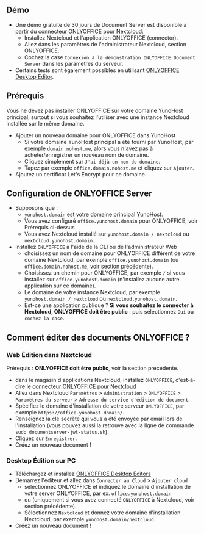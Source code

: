 ## Démo

* Une démo gratuite de 30 jours de Document Server est disponible à partir du connecteur ONLYOFFICE pour Nextcloud:
  * Installez Nextcloud et l'application ONLYOFFICE (connector).
  * Allez dans les paramètres de l'administrateur Nextcloud, section ONLYOFFICE.
  * Cochez la case `Connexion à la démonstration ONLYOFFICE Document Server` dans les paramètres du serveur.
* Certains tests sont également possibles en utilisant [ONLYOFFICE Desktop Editor](https://www.onlyoffice.com/fr/download-desktop.aspx).

## Prérequis

Vous ne devez pas installer ONLYOFFICE sur votre domaine YunoHost principal, surtout si vous souhaitez l'utiliser avec une instance Nextcloud installée sur le même domaine.

* Ajouter un nouveau domaine pour ONLYOFFICE dans YunoHost
  * Si votre domaine YunoHost principal a été fourni par YunoHost, par exemple `domain.nohost.me`, alors vous n'avez pas à acheter/enregistrer un nouveau nom de domaine.
  * Cliquez simplement sur `J'ai déjà un nom de domaine`.
  * Tapez par exemple `office.domain.nohost.me` et cliquez sur `Ajouter`.
* Ajoutez un certificat Let's Encrypt pour ce domaine.

## Configuration de ONLYOFFICE Server

* Supposons que :
  * `yunohost.domain` est votre domaine principal YunoHost.
  * Vous avez configuré `office.yunohost.domain` pour ONLYOFFICE, voir Prérequis ci-dessus
  * Vous avez Nextcloud installé sur `yunohost.domain / nextcloud` ou `nextcloud.yunohost.domain`.
* Installez `ONLYOFFICE` à l'aide de la CLI ou de l'administrateur Web
  * choisissez un nom de domaine pour ONLYOFFICE différent de votre domaine Nextcloud, par exemple `office.yunohost.domain`  (ou `office.domain.nohost.me`, voir section précédente).
  * Choisissez un chemin pour ONLYOFFICE, par exemple `/` si vous installez sur `office.yunohost.domain` (n'installez aucune autre application sur ce domaine).
  * Le domaine de votre instance Nextcloud, par exemple `yunohost.domain / nextcloud` ou `nextcloud.yunohost.domain`.
  * Est-ce une application publique ? **Si vous souhaitez le connecter à Nextcloud, ONLYOFFICE doit être public** : puis sélectionnez `Oui` ou `cochez la case`.

## Comment éditer des documents ONLYOFFICE ?

### Web Édition dans Nextcloud

Prérequis : **ONLYOFFICE doit être public**, voir la section précédente.

* dans le magasin d'applications Nextcloud, installez `ONLYOFFICE`, c'est-à-dire le [connecteur ONLYOFFICE pour Nextcloud](https://apps.nextcloud.com/apps/onlyoffice)
* Allez dans Nextcloud `Paramètres` > `Administration` > `ONLYOFFICE` > `Paramètres du serveur` > `Adresse du service d'édition de document`.
* Spécifiez le domaine d'installation de votre serveur `ONLYOFFICE`, par exemple `https://office.yunohost.domain/`.
* Renseignez la clé secrète qui vous a été envoyée par email lors de l'installation (vous pouvez aussi la retrouve avec la ligne de commande `sudo documentserver-jwt-status.sh`).
* Cliquez sur `Enregistrer`.
* Créez un nouveau document !

### Desktop Édition sur PC

* Téléchargez et installez [ONLYOFFICE Desktop Editors](https://www.onlyoffice.com/fr/download-desktop.aspx)
* Démarrez l'éditeur et allez dans `Connecter au Cloud` > `Ajouter cloud`
  * sélectionnez ONLYOFFICE et indiquez le domaine d'installation de votre server ONLYOFFICE, par ex. `office.yunohost.domain`
  * ou (uniquement si vous avez connecté `ONLYOFFICE` à Nextcloud, voir section précédente).
  * Sélectionnez `Nextcloud` et donnez votre domaine d'installation Nextcloud, par exemple `yunohost.domain/nextcloud`.
* Créez un nouveau document !
